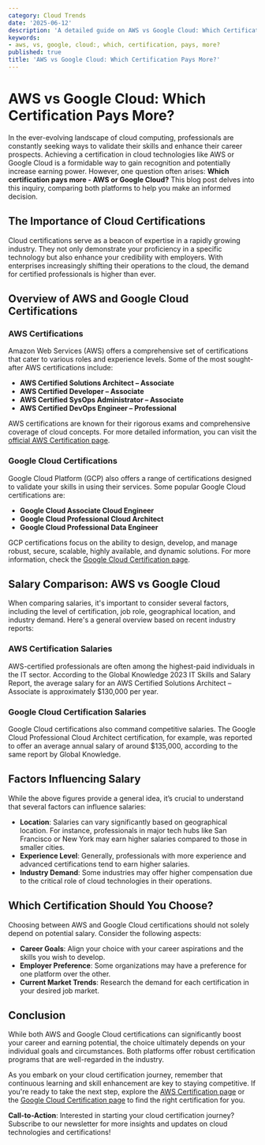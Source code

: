 ```yaml
---
category: Cloud Trends
date: '2025-06-12'
description: 'A detailed guide on AWS vs Google Cloud: Which Certification Pays More?'
keywords:
- aws, vs, google, cloud:, which, certification, pays, more?
published: true
title: 'AWS vs Google Cloud: Which Certification Pays More?'
---
```


# AWS vs Google Cloud: Which Certification Pays More?

In the ever-evolving landscape of cloud computing, professionals are constantly seeking ways to validate their skills and enhance their career prospects. Achieving a certification in cloud technologies like AWS or Google Cloud is a formidable way to gain recognition and potentially increase earning power. However, one question often arises: **Which certification pays more - AWS or Google Cloud?** This blog post delves into this inquiry, comparing both platforms to help you make an informed decision.

## The Importance of Cloud Certifications

Cloud certifications serve as a beacon of expertise in a rapidly growing industry. They not only demonstrate your proficiency in a specific technology but also enhance your credibility with employers. With enterprises increasingly shifting their operations to the cloud, the demand for certified professionals is higher than ever.

## Overview of AWS and Google Cloud Certifications

### AWS Certifications

Amazon Web Services (AWS) offers a comprehensive set of certifications that cater to various roles and experience levels. Some of the most sought-after AWS certifications include:

- **AWS Certified Solutions Architect – Associate**
- **AWS Certified Developer – Associate**
- **AWS Certified SysOps Administrator – Associate**
- **AWS Certified DevOps Engineer – Professional**

AWS certifications are known for their rigorous exams and comprehensive coverage of cloud concepts. For more detailed information, you can visit the [official AWS Certification page](https://aws.amazon.com/certification/).

### Google Cloud Certifications

Google Cloud Platform (GCP) also offers a range of certifications designed to validate your skills in using their services. Some popular Google Cloud certifications are:

- **Google Cloud Associate Cloud Engineer**
- **Google Cloud Professional Cloud Architect**
- **Google Cloud Professional Data Engineer**

GCP certifications focus on the ability to design, develop, and manage robust, secure, scalable, highly available, and dynamic solutions. For more information, check the [Google Cloud Certification page](https://cloud.google.com/certification).

## Salary Comparison: AWS vs Google Cloud

When comparing salaries, it's important to consider several factors, including the level of certification, job role, geographical location, and industry demand. Here's a general overview based on recent industry reports:

### AWS Certification Salaries

AWS-certified professionals are often among the highest-paid individuals in the IT sector. According to the Global Knowledge 2023 IT Skills and Salary Report, the average salary for an AWS Certified Solutions Architect – Associate is approximately $130,000 per year.

### Google Cloud Certification Salaries

Google Cloud certifications also command competitive salaries. The Google Cloud Professional Cloud Architect certification, for example, was reported to offer an average annual salary of around $135,000, according to the same report by Global Knowledge.

## Factors Influencing Salary

While the above figures provide a general idea, it’s crucial to understand that several factors can influence salaries:

- **Location**: Salaries can vary significantly based on geographical location. For instance, professionals in major tech hubs like San Francisco or New York may earn higher salaries compared to those in smaller cities.
- **Experience Level**: Generally, professionals with more experience and advanced certifications tend to earn higher salaries.
- **Industry Demand**: Some industries may offer higher compensation due to the critical role of cloud technologies in their operations.

## Which Certification Should You Choose?

Choosing between AWS and Google Cloud certifications should not solely depend on potential salary. Consider the following aspects:

- **Career Goals**: Align your choice with your career aspirations and the skills you wish to develop.
- **Employer Preference**: Some organizations may have a preference for one platform over the other.
- **Current Market Trends**: Research the demand for each certification in your desired job market.

## Conclusion

While both AWS and Google Cloud certifications can significantly boost your career and earning potential, the choice ultimately depends on your individual goals and circumstances. Both platforms offer robust certification programs that are well-regarded in the industry.

As you embark on your cloud certification journey, remember that continuous learning and skill enhancement are key to staying competitive. If you're ready to take the next step, explore the [AWS Certification page](https://aws.amazon.com/certification/) or the [Google Cloud Certification page](https://cloud.google.com/certification) to find the right certification for you.

**Call-to-Action**: Interested in starting your cloud certification journey? Subscribe to our newsletter for more insights and updates on cloud technologies and certifications!
